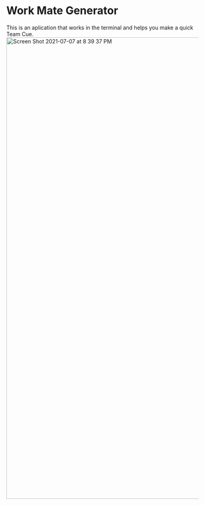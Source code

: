 # Work Mate Generator #
This is an aplication that works in the terminal and helps you make a quick Team Cue. 
<img width="1208" alt="Screen Shot 2021-07-07 at 8 39 37 PM" src="https://user-images.githubusercontent.com/76885757/124845105-02b3e600-df64-11eb-8d0d-a462f56a2f14.png">